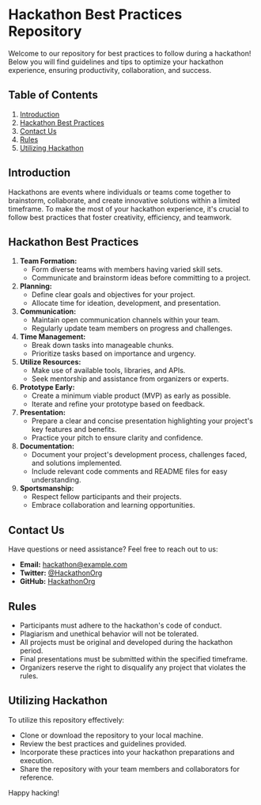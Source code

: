# Hackathon Best Practices Repository

Welcome to our repository for best practices to follow during a hackathon! Below you will find guidelines and tips to optimize your hackathon experience, ensuring productivity, collaboration, and success.

## Table of Contents
1. [Introduction](#introduction)
2. [Hackathon Best Practices](#hackathon-best-practices)
3. [Contact Us](#contact-us)
4. [Rules](#rules)
5. [Utilizing Hackathon](#utilizing-hackathon)

## Introduction
Hackathons are events where individuals or teams come together to brainstorm, collaborate, and create innovative solutions within a limited timeframe. To make the most of your hackathon experience, it's crucial to follow best practices that foster creativity, efficiency, and teamwork.

## Hackathon Best Practices
1. **Team Formation:**
   - Form diverse teams with members having varied skill sets.
   - Communicate and brainstorm ideas before committing to a project.
2. **Planning:**
   - Define clear goals and objectives for your project.
   - Allocate time for ideation, development, and presentation.
3. **Communication:**
   - Maintain open communication channels within your team.
   - Regularly update team members on progress and challenges.
4. **Time Management:**
   - Break down tasks into manageable chunks.
   - Prioritize tasks based on importance and urgency.
5. **Utilize Resources:**
   - Make use of available tools, libraries, and APIs.
   - Seek mentorship and assistance from organizers or experts.
6. **Prototype Early:**
   - Create a minimum viable product (MVP) as early as possible.
   - Iterate and refine your prototype based on feedback.
7. **Presentation:**
   - Prepare a clear and concise presentation highlighting your project's key features and benefits.
   - Practice your pitch to ensure clarity and confidence.
8. **Documentation:**
   - Document your project's development process, challenges faced, and solutions implemented.
   - Include relevant code comments and README files for easy understanding.
9. **Sportsmanship:**
   - Respect fellow participants and their projects.
   - Embrace collaboration and learning opportunities.

## Contact Us
Have questions or need assistance? Feel free to reach out to us:
- **Email:** [hackathon@example.com](mailto:hackathon@example.com)
- **Twitter:** [@HackathonOrg](https://twitter.com/HackathonOrg)
- **GitHub:** [HackathonOrg](https://github.com/HackathonOrg)

## Rules
- Participants must adhere to the hackathon's code of conduct.
- Plagiarism and unethical behavior will not be tolerated.
- All projects must be original and developed during the hackathon period.
- Final presentations must be submitted within the specified timeframe.
- Organizers reserve the right to disqualify any project that violates the rules.

## Utilizing Hackathon
To utilize this repository effectively:
- Clone or download the repository to your local machine.
- Review the best practices and guidelines provided.
- Incorporate these practices into your hackathon preparations and execution.
- Share the repository with your team members and collaborators for reference.

Happy hacking!
